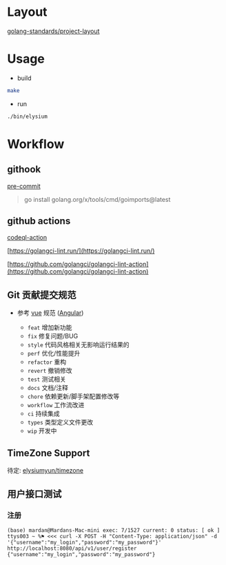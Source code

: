# Layout
[golang-standards/project-layout](https://github.com/golang-standards/project-layout/blob/master/README_zh.md)

# Usage

- build

```bash
make
```

- run

```bash
./bin/elysium
```
# Workflow

## githook
[pre-commit](https://pre-commit.com/)

> go install golang.org/x/tools/cmd/goimports@latest

## github actions
[codeql-action](https://github.com/github/codeql-action)

[https://golangci-lint.run/](https://golangci-lint.run/)

[https://github.com/golangci/golangci-lint-action](https://github.com/golangci/golangci-lint-action)

## Git 贡献提交规范

- 参考 [vue](https://github.com/vuejs/vue/blob/dev/.github/COMMIT_CONVENTION.md) 规范 ([Angular](https://github.com/conventional-changelog/conventional-changelog/tree/master/packages/conventional-changelog-angular))

  - `feat` 增加新功能
  - `fix` 修复问题/BUG
  - `style` 代码风格相关无影响运行结果的
  - `perf` 优化/性能提升
  - `refactor` 重构
  - `revert` 撤销修改
  - `test` 测试相关
  - `docs` 文档/注释
  - `chore` 依赖更新/脚手架配置修改等
  - `workflow` 工作流改进
  - `ci` 持续集成
  - `types` 类型定义文件更改
  - `wip` 开发中

## TimeZone Support
待定: [elysiumyun/timezone](https://github.com/elysiumyun/timezone.git)

## 用户接口测试
### 注册
```
(base) mardan@Mardans-Mac-mini exec: 7/1527 current: 0 status: [ ok ]
ttys003 ~ %⚑ <<< curl -X POST -H "Content-Type: application/json" -d '{"username":"my_login","password":"my_password"}' http://localhost:8080/api/v1/user/register
{"username":"my_login","password":"my_password"}
```
